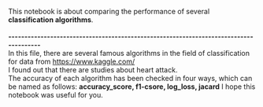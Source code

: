 This notebook is about comparing the performance of several **classification algorithms**.<br>
<br>
**--------------------------------------------------------------------------------------**<br>
In this file, there are several famous algorithms in the field of classification for data from https://www.kaggle.com/ <br>
I found out that there are studies about heart attack.<br>
The accuracy of each algorithm has been checked in four ways, which can be named as follows:
**accuracy_score, f1-csore, log_loss, jacard**
I hope this notebook was useful for you.
